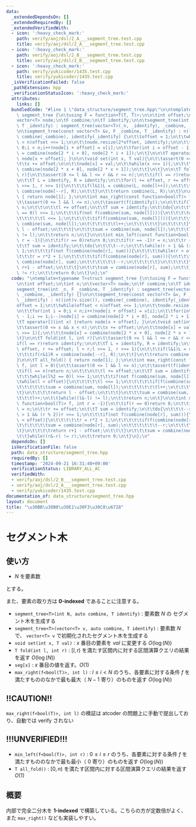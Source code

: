 ```yaml
---
data:
  _extendedDependsOn: []
  _extendedRequiredBy: []
  _extendedVerifiedWith:
  - icon: ':heavy_check_mark:'
    path: verify/aoj/dsl/2_A___segment_tree.test.cpp
    title: verify/aoj/dsl/2_A___segment_tree.test.cpp
  - icon: ':heavy_check_mark:'
    path: verify/aoj/dsl/2_B___segment_tree.test.cpp
    title: verify/aoj/dsl/2_B___segment_tree.test.cpp
  - icon: ':heavy_check_mark:'
    path: verify/yukicoder/1435.test.cpp
    title: verify/yukicoder/1435.test.cpp
  _isVerificationFailed: false
  _pathExtension: hpp
  _verificationStatusIcon: ':heavy_check_mark:'
  attributes:
    links: []
  bundledCode: "#line 1 \"data_structure/segment_tree.hpp\"\n\ntemplate<typename T>struct\
    \ segment_tree {\n\tusing F = function<T(T, T)>;\n\n\tint offset;\n\tint n;\n\t\
    vector<T> node;\n\tF combine;\n\tT identify;\n\n\tsegment_tree(int _n, F _combine,\
    \ T _identify) : segment_tree(vector<T>(_n, _identify), _combine, _identify) {}\n\
    \n\tsegment_tree(const vector<T> &v, F _combine, T _identify) : n((int)v.size()),\
    \ combine(_combine), identify(_identify) {\n\t\toffset = 1;\n\t\twhile(offset\
    \ < n)offset <<= 1;\n\n\t\tnode.resize(2*offset, identify);\n\n\t\tfor(int i =\
    \ 0;i < n;i++)node[i + offset] = v[i];\n\t\tfor(int i = offset - 1;i >= 1;i--)node[i]\
    \ = combine(node[2 * i + 0], node[2 * i + 1]);\n\t}\n\n\tT operator[](int x) {return\
    \ node[x + offset]; }\n\n\tvoid set(int x, T val){\n\t\tassert(0 <= x && x < n);\n\
    \t\tx += offset;\n\n\t\tnode[x] = val;\n\t\twhile(x >>= 1){;\n\t\t\tnode[x] =\
    \ combine(node[2 * x + 0], node[2 * x + 1]);\n\t\t}\n\t}\n\n\tT fold(int l, int\
    \ r){\n\t\tassert(0 <= l && l <= r && r <= n);\n\t\tif(l == r)return identify;\n\
    \n\t\tT L = identify, R = identify;\n\t\tfor(l += offset, r += offset; l < r;l\
    \ >>= 1, r >>= 1){\n\t\t\tif(l&1)L = combine(L, node[l++]);\n\t\t\tif(r&1)R =\
    \ combine(node[--r], R);\n\t\t}\n\t\treturn combine(L, R);\n\t}\n\n\tT all_fold()\
    \ { return node[1]; };\n\n\tint max_right(const function<bool(T)> f, int l = 0){\n\
    \t\tassert(0 <= l && l <= n);\n\t\tassert(f(identify));\n\n\t\tif(l == n)return\
    \ n;\n\t\t\n\t\tl += offset;\n\t\tT sum = identify;\n\t\tdo{\n\t\t\twhile(l%2\
    \ == 0)l >>= 1;\n\t\t\tif(not f(combine(sum, node[l]))){\n\t\t\t\twhile(l < offset){\n\
    \t\t\t\t\tl <<= 1;\n\t\t\t\t\tif(f(combine(sum, node[l]))){\n\t\t\t\t\t\tsum =\
    \ combine(sum, node[l]);\n\t\t\t\t\t\tl++;\n\t\t\t\t\t}\n\t\t\t\t}\n\t\t\t\treturn\
    \ l - offset;\n\t\t\t}\n\t\t\tsum = combine(sum, node[l]);\n\t\t\tl++;\n\t\t}while((l&-l)\
    \ != l);\n\t\treturn n;\n\t}\n\n\tint min_left(const function<bool(T)> f, int\
    \ r = -1){\n\t\tif(r == 0)return 0;\n\t\tif(r == -1)r = n;\n\t\tr += offset;\n\
    \t\tT sum = identify;\n\t\tdo{\n\t\t\t--r;\n\t\t\twhile(r > 1 && (r % 2))r >>=\
    \ 1;\n\t\t\tif(not f(combine(node[r], sum))){\n\t\t\t\twhile(r < offset){\n\t\t\
    \t\t\tr = r*2 + 1;\n\t\t\t\t\tif(f(combine(node[r], sum))){\n\t\t\t\t\t\tsum =\
    \ combine(node[r], sum);\n\t\t\t\t\t\t--r;\n\t\t\t\t\t}\n\t\t\t\t}\n\t\t\t\treturn\
    \ r+1 - offset;\n\t\t\t}\n\t\t\tsum = combine(node[r], sum);\n\t\t}while((r&-r)\
    \ != r);\n\t\treturn 0;\n\t}\n};\n"
  code: "\ntemplate<typename T>struct segment_tree {\n\tusing F = function<T(T, T)>;\n\
    \n\tint offset;\n\tint n;\n\tvector<T> node;\n\tF combine;\n\tT identify;\n\n\t\
    segment_tree(int _n, F _combine, T _identify) : segment_tree(vector<T>(_n, _identify),\
    \ _combine, _identify) {}\n\n\tsegment_tree(const vector<T> &v, F _combine, T\
    \ _identify) : n((int)v.size()), combine(_combine), identify(_identify) {\n\t\t\
    offset = 1;\n\t\twhile(offset < n)offset <<= 1;\n\n\t\tnode.resize(2*offset, identify);\n\
    \n\t\tfor(int i = 0;i < n;i++)node[i + offset] = v[i];\n\t\tfor(int i = offset\
    \ - 1;i >= 1;i--)node[i] = combine(node[2 * i + 0], node[2 * i + 1]);\n\t}\n\n\
    \tT operator[](int x) {return node[x + offset]; }\n\n\tvoid set(int x, T val){\n\
    \t\tassert(0 <= x && x < n);\n\t\tx += offset;\n\n\t\tnode[x] = val;\n\t\twhile(x\
    \ >>= 1){;\n\t\t\tnode[x] = combine(node[2 * x + 0], node[2 * x + 1]);\n\t\t}\n\
    \t}\n\n\tT fold(int l, int r){\n\t\tassert(0 <= l && l <= r && r <= n);\n\t\t\
    if(l == r)return identify;\n\n\t\tT L = identify, R = identify;\n\t\tfor(l +=\
    \ offset, r += offset; l < r;l >>= 1, r >>= 1){\n\t\t\tif(l&1)L = combine(L, node[l++]);\n\
    \t\t\tif(r&1)R = combine(node[--r], R);\n\t\t}\n\t\treturn combine(L, R);\n\t\
    }\n\n\tT all_fold() { return node[1]; };\n\n\tint max_right(const function<bool(T)>\
    \ f, int l = 0){\n\t\tassert(0 <= l && l <= n);\n\t\tassert(f(identify));\n\n\t\
    \tif(l == n)return n;\n\t\t\n\t\tl += offset;\n\t\tT sum = identify;\n\t\tdo{\n\
    \t\t\twhile(l%2 == 0)l >>= 1;\n\t\t\tif(not f(combine(sum, node[l]))){\n\t\t\t\
    \twhile(l < offset){\n\t\t\t\t\tl <<= 1;\n\t\t\t\t\tif(f(combine(sum, node[l]))){\n\
    \t\t\t\t\t\tsum = combine(sum, node[l]);\n\t\t\t\t\t\tl++;\n\t\t\t\t\t}\n\t\t\t\
    \t}\n\t\t\t\treturn l - offset;\n\t\t\t}\n\t\t\tsum = combine(sum, node[l]);\n\
    \t\t\tl++;\n\t\t}while((l&-l) != l);\n\t\treturn n;\n\t}\n\n\tint min_left(const\
    \ function<bool(T)> f, int r = -1){\n\t\tif(r == 0)return 0;\n\t\tif(r == -1)r\
    \ = n;\n\t\tr += offset;\n\t\tT sum = identify;\n\t\tdo{\n\t\t\t--r;\n\t\t\twhile(r\
    \ > 1 && (r % 2))r >>= 1;\n\t\t\tif(not f(combine(node[r], sum))){\n\t\t\t\twhile(r\
    \ < offset){\n\t\t\t\t\tr = r*2 + 1;\n\t\t\t\t\tif(f(combine(node[r], sum))){\n\
    \t\t\t\t\t\tsum = combine(node[r], sum);\n\t\t\t\t\t\t--r;\n\t\t\t\t\t}\n\t\t\t\
    \t}\n\t\t\t\treturn r+1 - offset;\n\t\t\t}\n\t\t\tsum = combine(node[r], sum);\n\
    \t\t}while((r&-r) != r);\n\t\treturn 0;\n\t}\n};\n"
  dependsOn: []
  isVerificationFile: false
  path: data_structure/segment_tree.hpp
  requiredBy: []
  timestamp: '2024-09-21 16:31:40+09:00'
  verificationStatus: LIBRARY_ALL_AC
  verifiedWith:
  - verify/aoj/dsl/2_B___segment_tree.test.cpp
  - verify/aoj/dsl/2_A___segment_tree.test.cpp
  - verify/yukicoder/1435.test.cpp
documentation_of: data_structure/segment_tree.hpp
layout: document
title: "\u30BB\u30B0\u30E1\u30F3\u30C8\u6728"
---
```


# セグメント木

## 使い方

- $N$ を要素数

とする。

また、要素の取り方は **0-indexed** であることに注意する。

- ``segment_tree<T>(int N, auto combine, T identify)`` : 要素数 $N$ の セグメント木を生成する
- ``segment_tree<T>(vector<T> v, auto combine, T identify)`` : 要素数 $N$ で、 ``vector<T> v`` で初期化されたセグメント木を生成する
- ``void set(int x, T val)`` : $x$ 番目の要素を $val$ に変更する  $O(\log(N))$
- ``T fold(int l, int r)`` : $[l, r)$ を満たす区間内に対する区間演算クエリの結果を返す $O(\log(N))$
- ``seg[x]`` : $x$ 番目の値を返す。$O(1)$
- ``max_right(f<bool(T)>, int l)`` : $l \leq i < N$ のうち、各要素に対する条件 $f$ を満たすもののなかで最も最大（ $N-1$ 寄り）のものを返す $O(\log(N))$

## !!CAUTION!!

``max_right(f<bool(T)>, int l)`` の検証は atcoder の問題上に手動で提出しており、自動では verify されない

## !!!UNVERIFIED!!!

- ``min_left(f<bool(T)>, int r)`` : $0 \leq i \leq r$ のうち、各要素に対する条件 $f$ を満たすもののなかで最も最小（ $0$ 寄り）のものを返す $O(\log(N))$
- ``T all_fold()`` : $[0, n)$ を満たす区間内に対する区間演算クエリの結果を返す $O(1)$


## 概要

内部で完全二分木を **1-indexed** で構築している。こちらの方が定数倍がよく、また ``max_right()`` なども実装しやすい。
